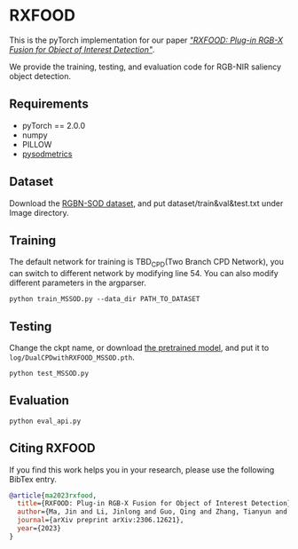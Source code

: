 # RXFOOD
This is the pyTorch implementation for our paper [*"RXFOOD: Plug-in RGB-X Fusion for Object of Interest Detection"*](https://arxiv.org/abs/2306.12621).

We provide the training, testing, and evaluation code for RGB-NIR saliency object detection.

## Requirements
* pyTorch == 2.0.0
* numpy
* PILLOW
* [pysodmetrics](https://github.com/lartpang/PySODMetrics/tree/main)

## Dataset
Download the [RGBN-SOD dataset](https://tsllb.github.io/MultiSOD.html), and put dataset/train&val&test.txt under Image directory.

## Training
The default network for training is TBD<sub>CPD</sub>(Two Branch CPD Network), you can switch to different network by modifying line 54. You can also modify different parameters in the argparser.
```
python train_MSSOD.py --data_dir PATH_TO_DATASET
```

## Testing
Change the ckpt name, or download [the pretrained model](https://drive.google.com/file/d/1-aFeRggrFxHI2zcXnlIuN8_QU1ukR7Jr/view?usp=drive_link), and put it to `log/DualCPDwithRXFOOD_MSSOD.pth`.
```
python test_MSSOD.py
```

## Evaluation
```
python eval_api.py
```

## Citing RXFOOD
If you find this work helps you in your research, please use the following BibTex entry.
```BibTeX
@article{ma2023rxfood,
  title={RXFOOD: Plug-in RGB-X Fusion for Object of Interest Detection},
  author={Ma, Jin and Li, Jinlong and Guo, Qing and Zhang, Tianyun and Lin, Yuewei and Yu, Hongkai},
  journal={arXiv preprint arXiv:2306.12621},
  year={2023}
}
```